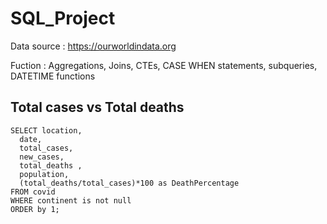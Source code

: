 # SQL_Project
Data source : https://ourworldindata.org

Fuction : Aggregations, Joins, CTEs,  CASE WHEN statements, subqueries, DATETIME functions

## Total cases vs Total deaths

``` 
SELECT location, 
  date,
  total_cases, 
  new_cases, 
  total_deaths , 
  population,
  (total_deaths/total_cases)*100 as DeathPercentage
FROM covid
WHERE continent is not null
ORDER by 1;
````
